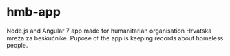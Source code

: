 # hmb-app

Node.js and Angular 7 app made for humanitarian organisation Hrvatska mreža za beskućnike. Pupose of the app is keeping records about homeless people.
